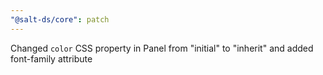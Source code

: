```yaml
---
"@salt-ds/core": patch
---
```


Changed `color` CSS property in Panel from "initial" to "inherit" and added font-family attribute
